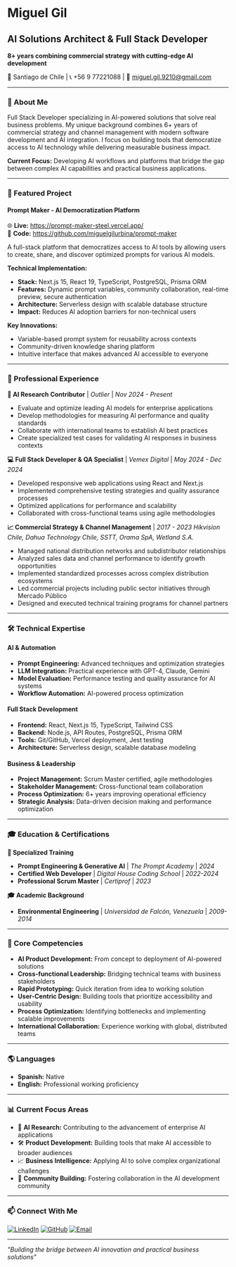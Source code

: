# Miguel Gil

## AI Solutions Architect & Full Stack Developer

**8+ years combining commercial strategy with cutting-edge AI development**

📍 Santiago de Chile | 📞 +56 9 77221088 | 📧 miguel.gil.9210@gmail.com

---

### 🎯 About Me

Full Stack Developer specializing in AI-powered solutions that solve real business problems. My unique background combines 6+ years of commercial strategy and channel management with modern software development and AI integration. I focus on building tools that democratize access to AI technology while delivering measurable business impact.

**Current Focus:** Developing AI workflows and platforms that bridge the gap between complex AI capabilities and practical business applications.

---

### 🚀 Featured Project

#### **Prompt Maker** - AI Democratization Platform

🌐 **Live:** https://prompt-maker-steel.vercel.app/  
📂 **Code:** https://github.com/miguelgilurbina/prompt-maker

A full-stack platform that democratizes access to AI tools by allowing users to create, share, and discover optimized prompts for various AI models.

**Technical Implementation:**

- **Stack:** Next.js 15, React 19, TypeScript, PostgreSQL, Prisma ORM
- **Features:** Dynamic prompt variables, community collaboration, real-time preview, secure authentication
- **Architecture:** Serverless design with scalable database structure
- **Impact:** Reduces AI adoption barriers for non-technical users

**Key Innovations:**

- Variable-based prompt system for reusability across contexts
- Community-driven knowledge sharing platform
- Intuitive interface that makes advanced AI accessible to everyone

---

### 💼 Professional Experience

**🤖 AI Research Contributor** | _Outlier_ | _Nov 2024 - Present_

- Evaluate and optimize leading AI models for enterprise applications
- Develop methodologies for measuring AI performance and quality standards
- Collaborate with international teams to establish AI best practices
- Create specialized test cases for validating AI responses in business contexts

**💻 Full Stack Developer & QA Specialist** | _Vemex Digital_ | _May 2024 - Dec 2024_

- Developed responsive web applications using React and Next.js
- Implemented comprehensive testing strategies and quality assurance processes
- Optimized applications for performance and scalability
- Collaborated with cross-functional teams using agile methodologies

**📈 Commercial Strategy & Channel Management** | _2017 - 2023_
_Hikvision Chile, Dahua Technology Chile, SSTT, Orama SpA, Wetland S.A._

- Managed national distribution networks and subdistributor relationships
- Analyzed sales data and channel performance to identify growth opportunities
- Implemented standardized processes across complex distribution ecosystems
- Led commercial projects including public sector initiatives through Mercado Público
- Designed and executed technical training programs for channel partners

---

### 🛠️ Technical Expertise

#### **AI & Automation**

- **Prompt Engineering:** Advanced techniques and optimization strategies
- **LLM Integration:** Practical experience with GPT-4, Claude, Gemini
- **Model Evaluation:** Performance testing and quality assurance for AI systems
- **Workflow Automation:** AI-powered process optimization

#### **Full Stack Development**

- **Frontend:** React, Next.js 15, TypeScript, Tailwind CSS
- **Backend:** Node.js, API Routes, PostgreSQL, Prisma ORM
- **Tools:** Git/GitHub, Vercel deployment, Jest testing
- **Architecture:** Serverless design, scalable database modeling

#### **Business & Leadership**

- **Project Management:** Scrum Master certified, agile methodologies
- **Stakeholder Management:** Cross-functional team collaboration
- **Process Optimization:** 6+ years improving operational efficiency
- **Strategic Analysis:** Data-driven decision making and performance optimization

---

### 🎓 Education & Certifications

**🎯 Specialized Training**

- **Prompt Engineering & Generative AI** | _The Prompt Academy_ | _2024_
- **Certified Web Developer** | _Digital House Coding School_ | _2022-2024_
- **Professional Scrum Master** | _Certiprof_ | _2023_

**🎓 Academic Background**

- **Environmental Engineering** | _Universidad de Falcón, Venezuela_ | _2009-2014_

---

### 🌟 Core Competencies

- **AI Product Development:** From concept to deployment of AI-powered solutions
- **Cross-functional Leadership:** Bridging technical teams with business stakeholders
- **Rapid Prototyping:** Quick iteration from idea to working solution
- **User-Centric Design:** Building tools that prioritize accessibility and usability
- **Process Optimization:** Identifying bottlenecks and implementing scalable improvements
- **International Collaboration:** Experience working with global, distributed teams

---

### 🌎 Languages

- **Spanish:** Native
- **English:** Professional working proficiency

---

### 📊 Current Focus Areas

- 🔬 **AI Research:** Contributing to the advancement of enterprise AI applications
- 🛠️ **Product Development:** Building tools that make AI accessible to broader audiences
- 📈 **Business Intelligence:** Applying AI to solve complex organizational challenges
- 🤝 **Community Building:** Fostering collaboration in the AI development community

---

### 📫 Connect With Me

[![LinkedIn](https://img.shields.io/badge/LinkedIn-0077B5?style=for-the-badge&logo=linkedin&logoColor=white)](https://www.linkedin.com/in/miguelgilurbina/)
[![GitHub](https://img.shields.io/badge/GitHub-100000?style=for-the-badge&logo=github&logoColor=white)](https://github.com/miguelgilurbina)
[![Email](https://img.shields.io/badge/Email-D14836?style=for-the-badge&logo=gmail&logoColor=white)](mailto:miguel.gil.9210@gmail.com)

---

_"Building the bridge between AI innovation and practical business solutions"_
